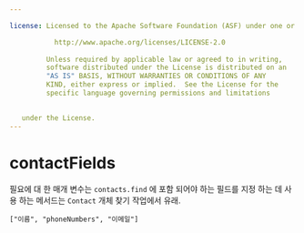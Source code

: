 ```yaml
---

license: Licensed to the Apache Software Foundation (ASF) under one or more contributor license agreements. See the NOTICE file distributed with this work for additional information regarding copyright ownership. The ASF licenses this file to you under the Apache License, Version 2.0 (the "License"); you may not use this file except in compliance with the License. You may obtain a copy of the License at

           http://www.apache.org/licenses/LICENSE-2.0
    
         Unless required by applicable law or agreed to in writing,
         software distributed under the License is distributed on an
         "AS IS" BASIS, WITHOUT WARRANTIES OR CONDITIONS OF ANY
         KIND, either express or implied.  See the License for the
         specific language governing permissions and limitations
    

   under the License.
---
```


# contactFields

필요에 대 한 매개 변수는 `contacts.find` 에 포함 되어야 하는 필드를 지정 하는 데 사용 하는 메서드는 `Contact` 개체 찾기 작업에서 유래.

    ["이름", "phoneNumbers", "이메일"]